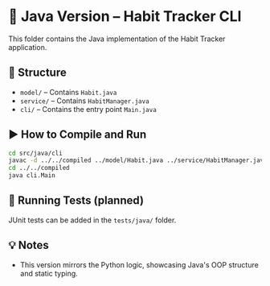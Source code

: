 # 📘 Java Version – Habit Tracker CLI

This folder contains the Java implementation of the Habit Tracker application.

## 📁 Structure

- `model/` – Contains `Habit.java`
- `service/` – Contains `HabitManager.java`
- `cli/` – Contains the entry point `Main.java`

## ▶️ How to Compile and Run

```bash
cd src/java/cli
javac -d ../../compiled ../model/Habit.java ../service/HabitManager.java Main.java
cd ../../compiled
java cli.Main
```

## 🧪 Running Tests (planned)

JUnit tests can be added in the `tests/java/` folder.

## 💡 Notes

- This version mirrors the Python logic, showcasing Java's OOP structure and static typing.